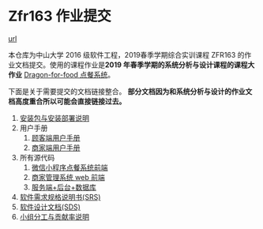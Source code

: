 # Zfr163 作业提交

[url](https://uml163.github.io/Dragon-for-food/)

本仓库为中山大学 2016 级软件工程，2019春季学期综合实训课程 ZFR163 的作业文档提交。使用的课程作业是**2019 年春季学期的系统分析与设计课程的课程大作业** [Dragon-for-food 点餐系统](https://uml163.github.io/UML/)。



下面是关于需要提交的文档链接整合。 **部分文档因为和系统分析与设计的作业文档高度重合所以可能会直接链接过去。**



1. [安装包与安装部署说明](安装与部署说明.md)
2. 用户手册
   1. [顾客端用户手册](顾客端用户手册.md)
   2. [商家端用户手册](商家端用户手册.md)
3. 所有源代码
   1. [微信小程序点餐系统前端](https://github.com/uml163/Wechat/releases/tag/final)
   2. [商家管理系统 web 前端](https://github.com/uml163/Manager/releases/tag/final)
   3. [服务端+后台+数据库]()
4. [软件需求规格说明书(SRS)](https://github.com/uml163/Dragon-for-food/blob/master/软件需求规格说明书.md)
5. [软件设计文档(SDS)](https://uml163.github.io/UML/report/documents/8.3-architecture.html)
6. [小组分工与贡献率说明](小组分工与贡献率说明)



